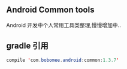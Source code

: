 Android Common tools
--------------------
Android 开发中个人常用工具类整理,慢慢增加中..

gradle 引用
---------

```java
compile 'com.bobomee.android:common:1.3.7'
```
